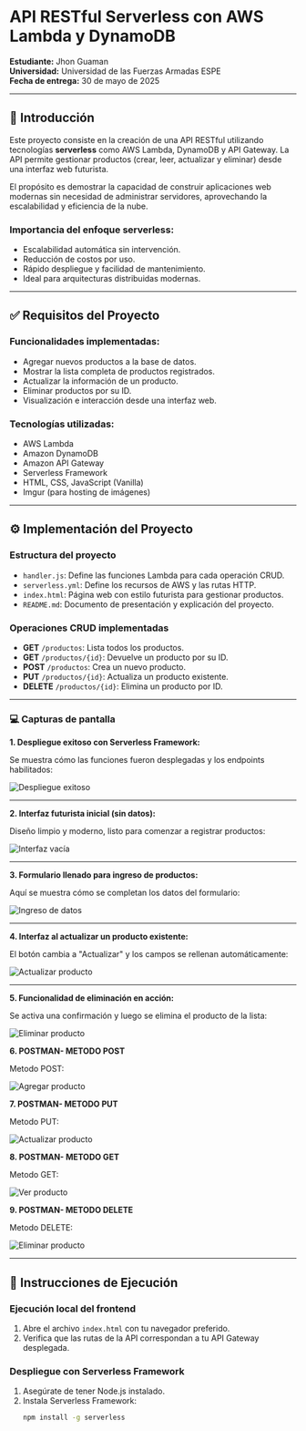 # API RESTful Serverless con AWS Lambda y DynamoDB

**Estudiante:** Jhon Guaman  
**Universidad:** Universidad de las Fuerzas Armadas ESPE  
**Fecha de entrega:** 30 de mayo de 2025

---

## 🧠 Introducción

Este proyecto consiste en la creación de una API RESTful utilizando tecnologías **serverless** como AWS Lambda, DynamoDB y API Gateway. La API permite gestionar productos (crear, leer, actualizar y eliminar) desde una interfaz web futurista.

El propósito es demostrar la capacidad de construir aplicaciones web modernas sin necesidad de administrar servidores, aprovechando la escalabilidad y eficiencia de la nube.

### Importancia del enfoque serverless:

- Escalabilidad automática sin intervención.
- Reducción de costos por uso.
- Rápido despliegue y facilidad de mantenimiento.
- Ideal para arquitecturas distribuidas modernas.

---

## ✅ Requisitos del Proyecto

### Funcionalidades implementadas:
- Agregar nuevos productos a la base de datos.
- Mostrar la lista completa de productos registrados.
- Actualizar la información de un producto.
- Eliminar productos por su ID.
- Visualización e interacción desde una interfaz web.

### Tecnologías utilizadas:
- AWS Lambda
- Amazon DynamoDB
- Amazon API Gateway
- Serverless Framework
- HTML, CSS, JavaScript (Vanilla)
- Imgur (para hosting de imágenes)

---

## ⚙️ Implementación del Proyecto

### Estructura del proyecto

- `handler.js`: Define las funciones Lambda para cada operación CRUD.
- `serverless.yml`: Define los recursos de AWS y las rutas HTTP.
- `index.html`: Página web con estilo futurista para gestionar productos.
- `README.md`: Documento de presentación y explicación del proyecto.

### Operaciones CRUD implementadas

- **GET** `/productos`: Lista todos los productos.
- **GET** `/productos/{id}`: Devuelve un producto por su ID.
- **POST** `/productos`: Crea un nuevo producto.
- **PUT** `/productos/{id}`: Actualiza un producto existente.
- **DELETE** `/productos/{id}`: Elimina un producto por ID.

---

### 💻 Capturas de pantalla

**1. Despliegue exitoso con Serverless Framework:**

Se muestra cómo las funciones fueron desplegadas y los endpoints habilitados:

![Despliegue exitoso](https://i.imgur.com/1xLhdhI.png)

---

**2. Interfaz futurista inicial (sin datos):**

Diseño limpio y moderno, listo para comenzar a registrar productos:

![Interfaz vacía](https://i.imgur.com/85HI5RX.png)

---

**3. Formulario llenado para ingreso de productos:**

Aquí se muestra cómo se completan los datos del formulario:

![Ingreso de datos](https://i.imgur.com/SACDqJY.png)

---

**4. Interfaz al actualizar un producto existente:**

El botón cambia a "Actualizar" y los campos se rellenan automáticamente:

![Actualizar producto](https://i.imgur.com/uGznq5A.png)

---

**5. Funcionalidad de eliminación en acción:**

Se activa una confirmación y luego se elimina el producto de la lista:

![Eliminar producto](https://i.imgur.com/KWltckV.png)



**6. POSTMAN- METODO POST**

Metodo POST:

![Agregar producto](https://i.imgur.com/QPhZChQ.png)


**7. POSTMAN- METODO PUT**

Metodo PUT:

![Actualizar producto](https://i.imgur.com/5uKopwf.png)


**8. POSTMAN- METODO GET**

Metodo GET:

![Ver producto](https://i.imgur.com/HDaYBg1.png)





**9. POSTMAN- METODO DELETE**

Metodo DELETE:

![Eliminar producto](https://i.imgur.com/Etx837I.png)




---

## 🚀 Instrucciones de Ejecución

### Ejecución local del frontend
1. Abre el archivo `index.html` con tu navegador preferido.
2. Verifica que las rutas de la API correspondan a tu API Gateway desplegada.

### Despliegue con Serverless Framework
1. Asegúrate de tener Node.js instalado.
2. Instala Serverless Framework:
   ```bash
   npm install -g serverless
